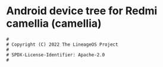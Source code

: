 # Android device tree for Redmi camellia (camellia)

```
#
# Copyright (C) 2022 The LineageOS Project
#
# SPDX-License-Identifier: Apache-2.0
#
```
